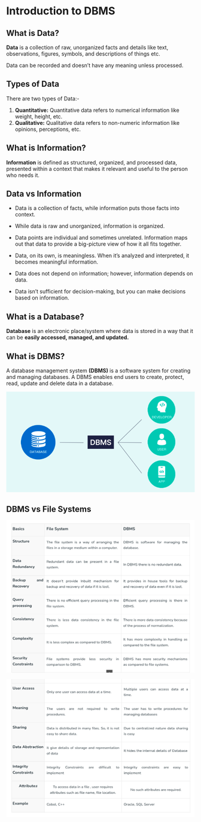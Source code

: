 # Introduction to DBMS


## What is Data?

**Data** is a collection of raw, unorganized facts and details like text, observations, figures, symbols,
and descriptions of things etc.

Data can be recorded and doesn’t have any meaning unless processed.


## Types of Data

There are two types of Data:-

1. **Quantitative:** Quantitative data refers to numerical information like weight, height, etc.
2. **Qualitative:** Qualitative data refers to non-numeric information like opinions, perceptions, etc.



## What is Information?

**Information** is defined as structured, organized, and processed data, presented within a context that makes it relevant and useful to the person who needs it.



## Data vs Information

* Data is a collection of facts, while information puts those facts into context.

* While data is raw and unorganized, information is organized.

* Data points are individual and sometimes unrelated. Information maps out that data to provide a big-picture view of how it all fits together.

* Data, on its own, is meaningless. When it’s analyzed and interpreted, it becomes meaningful information.

* Data does not depend on information; however, information depends on data.

* Data isn’t sufficient for decision-making, but you can make decisions based on information.


## What is a Database?

**Database** is an electronic place/system where data is stored in a way that it can be **easily accessed, managed, and updated.**



## What is DBMS?

A database management system **(DBMS)** is a software system for creating and managing databases. A DBMS enables end users to create, protect, read, update and delete data in a database.


![loading...](../images/dbms/introduction/dbms.png)



## DBMS vs File Systems


![loading...](../images/dbms/introduction/file_vs_dbms1.png)


![loading...](../images/dbms/introduction/file_vs_dbms2.png)




